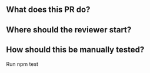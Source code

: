## What does this PR do?


## Where should the reviewer start?


## How should this be manually tested?
Run npm test
